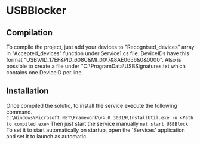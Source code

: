 # USBBlocker

## Compilation

To compile the project, just add your devices to "Recognised_devices" array in "Accepted_devices" function under Service1.cs file. DeviceIDs have this format "USB\VID_17EF&PID_608C&MI_00\7&8AE0656&0&0000". Also is possible to create a file under "C:\ProgramData\USBSignatures.txt which contains one DeviceID per line.

## Installation

Once compiled the solutio, to install the service execute the following command.
`` C:\Windows\Microsoft.NET\Framework\v4.0.30319\InstallUtil.exe -u <Path to compiled exe> ``
Then just start the service manually
`` net start USBBlock ``
To set it to start automatically on startup, open the 'Services' application and set it to launch as automatic.
